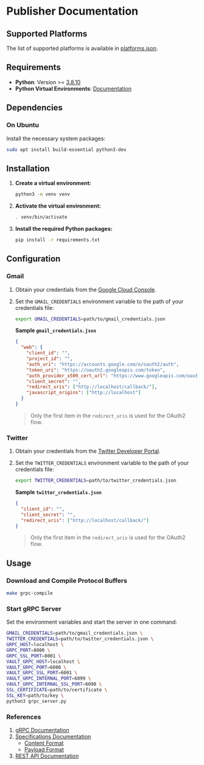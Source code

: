 # Publisher Documentation

## Supported Platforms

The list of supported platforms is available in
[platforms.json](resources/platforms.json).

## Requirements

- **Python**: Version >=
  [3.8.10](https://www.python.org/downloads/release/python-3810/)
- **Python Virtual Environments**:
  [Documentation](https://docs.python.org/3/tutorial/venv.html)

## Dependencies

### On Ubuntu

Install the necessary system packages:

```bash
sudo apt install build-essential python3-dev
```

## Installation

1. **Create a virtual environment:**

   ```bash
   python3 -m venv venv
   ```

2. **Activate the virtual environment:**

   ```bash
   . venv/bin/activate
   ```

3. **Install the required Python packages:**

   ```bash
   pip install -r requirements.txt
   ```

## Configuration

### Gmail

1. Obtain your credentials from the
   [Google Cloud Console](https://console.cloud.google.com/).
2. Set the `GMAIL_CREDENTIALS` environment variable to the path of your
   credentials file:

   ```bash
   export GMAIL_CREDENTIALS=path/to/gmail_credentials.json
   ```

   **Sample `gmail_credentials.json`**

   ```json
   {
     "web": {
       "client_id": "",
       "project_id": "",
       "auth_uri": "https://accounts.google.com/o/oauth2/auth",
       "token_uri": "https://oauth2.googleapis.com/token",
       "auth_provider_x509_cert_url": "https://www.googleapis.com/oauth2/v1/certs",
       "client_secret": "",
       "redirect_uris": ["http://localhost/callback/"],
       "javascript_origins": ["http://localhost"]
     }
   }
   ```

   > Only the first item in the `redirect_uris` is used for the OAuth2 flow.

### Twitter

1. Obtain your credentials from the
   [Twitter Developer Portal](https://developer.twitter.com/en/portal/).
2. Set the `TWITTER_CREDENTIALS` environment variable to the path of your
   credentials file:

   ```bash
   export TWITTER_CREDENTIALS=path/to/twitter_credentials.json
   ```

   **Sample `twitter_credentials.json`**

   ```json
   {
     "client_id": "",
     "client_secret": "",
     "redirect_uris": ["http://localhost/callback/"]
   }
   ```

   > Only the first item in the `redirect_uris` is used for the OAuth2 flow.

## Usage

### Download and Compile Protocol Buffers

```bash
make grpc-compile
```

### Start gRPC Server

Set the environment variables and start the server in one command:

```bash
GMAIL_CREDENTIALS=path/to/gmail_credentials.json \
TWITTER_CREDENTIALS=path/to/twitter_credentials.json \
GRPC_HOST=localhost \
GRPC_PORT=8000 \
GRPC_SSL_PORT=8001 \
VAULT_GRPC_HOST=localhost \
VAULT_GRPC_PORT=6000 \
VAULT_GRPC_SSL_PORT=6001 \
VAULT_GRPC_INTERNAL_PORT=6099 \
VAULT_GRPC_INTERNAL_SSL_PORT=6098 \
SSL_CERTIFICATE=path/to/certificate \
SSL_KEY=path/to/key \
python3 grpc_server.py
```

### References

1. [gRPC Documentation](docs/grpc.md)
2. [Specifications Documentation](/docs/specification.md)
   - [Content Format](/docs/specification.md#content-format)
   - [Payload Format](/docs//specification.md#payload-format)
3. [REST API Documentation](/docs/publisher.md)
